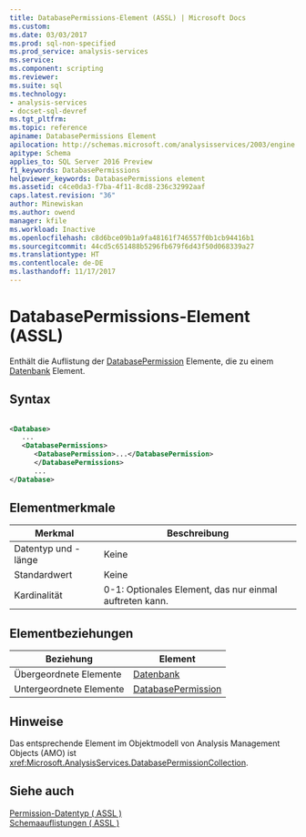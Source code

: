 ```yaml
---
title: DatabasePermissions-Element (ASSL) | Microsoft Docs
ms.custom: 
ms.date: 03/03/2017
ms.prod: sql-non-specified
ms.prod_service: analysis-services
ms.service: 
ms.component: scripting
ms.reviewer: 
ms.suite: sql
ms.technology:
- analysis-services
- docset-sql-devref
ms.tgt_pltfrm: 
ms.topic: reference
apiname: DatabasePermissions Element
apilocation: http://schemas.microsoft.com/analysisservices/2003/engine
apitype: Schema
applies_to: SQL Server 2016 Preview
f1_keywords: DatabasePermissions
helpviewer_keywords: DatabasePermissions element
ms.assetid: c4ce0da3-f7ba-4f11-8cd8-236c32992aaf
caps.latest.revision: "36"
author: Minewiskan
ms.author: owend
manager: kfile
ms.workload: Inactive
ms.openlocfilehash: c8d6bce09b1a9fa48161f746557f0b1cb94416b1
ms.sourcegitcommit: 44cd5c651488b5296fb679f6d43f50d068339a27
ms.translationtype: HT
ms.contentlocale: de-DE
ms.lasthandoff: 11/17/2017
---
```

# <a name="databasepermissions-element-assl"></a>DatabasePermissions-Element (ASSL)
  Enthält die Auflistung der [DatabasePermission](../../../analysis-services/scripting/objects/databasepermission-element-assl.md) Elemente, die zu einem [Datenbank](../../../analysis-services/scripting/objects/database-element-assl.md) Element.  
  
## <a name="syntax"></a>Syntax  
  
```xml  
  
<Database>  
   ...  
   <DatabasePermissions>  
      <DatabasePermission>...</DatabasePermission>  
      </DatabasePermissions>  
      ...  
</Database>  
```  
  
## <a name="element-characteristics"></a>Elementmerkmale  
  
|Merkmal|Beschreibung|  
|--------------------|-----------------|  
|Datentyp und -länge|Keine|  
|Standardwert|Keine|  
|Kardinalität|0-1: Optionales Element, das nur einmal auftreten kann.|  
  
## <a name="element-relationships"></a>Elementbeziehungen  
  
|Beziehung|Element|  
|------------------|-------------|  
|Übergeordnete Elemente|[Datenbank](../../../analysis-services/scripting/objects/database-element-assl.md)|  
|Untergeordnete Elemente|[DatabasePermission](../../../analysis-services/scripting/objects/databasepermission-element-assl.md)|  
  
## <a name="remarks"></a>Hinweise  
 Das entsprechende Element im Objektmodell von Analysis Management Objects (AMO) ist <xref:Microsoft.AnalysisServices.DatabasePermissionCollection>.  
  
## <a name="see-also"></a>Siehe auch  
 [Permission-Datentyp &#40; ASSL &#41;](../../../analysis-services/scripting/data-type/permission-data-type-assl.md)   
 [Schemaauflistungen &#40; ASSL &#41;](../../../analysis-services/scripting/collections/collections-assl.md)  
  
  
